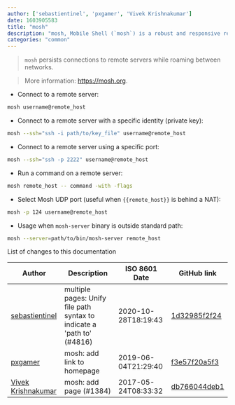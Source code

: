 ```yaml
---
author: ['sebastientinel', 'pxgamer', 'Vivek Krishnakumar']
date: 1603905583
title: "mosh"
description: "mosh, Mobile Shell (`mosh`) is a robust and responsive replacement for SSH."
categories: "common"
---
```

> `mosh` persists connections to remote servers while roaming between networks.

> More information: <https://mosh.org>.

- Connect to a remote server:

```bash
mosh username@remote_host
```

- Connect to a remote server with a specific identity (private key):

```bash
mosh --ssh="ssh -i path/to/key_file" username@remote_host
```

- Connect to a remote server using a specific port:

```bash
mosh --ssh="ssh -p 2222" username@remote_host
```

- Run a command on a remote server:

```bash
mosh remote_host -- command -with -flags
```

- Select Mosh UDP port (useful when `{{remote_host}}` is behind a NAT):

```bash
mosh -p 124 username@remote_host
```

- Usage when `mosh-server` binary is outside standard path:

```bash
mosh --server=path/to/bin/mosh-server remote_host
```
List of changes to this documentation


Author | Description | ISO 8601 Date | GitHub link
------|-----|-----|-----
[sebastientinel](mailto:sebastien.tinel@gmail.com) | multiple pages: Unify file path syntax to indicate a 'path to' (#4816) | 2020-10-28T18:19:43 | [1d32985f2f24](https://github.com/tldr-pages/tldr/commit/1d32985f2f24e5469dddc993dd7f354f79bfa128)
[pxgamer](mailto:owzie123@gmail.com) | mosh: add link to homepage | 2019-06-04T21:29:40 | [f3e57f20a5f3](https://github.com/tldr-pages/tldr/commit/f3e57f20a5f3f6a81e2c3c08c68f996300a18b2f)
[Vivek Krishnakumar](mailto:vkrishna@jcvi.org) | mosh: add page (#1384) | 2017-05-24T08:33:32 | [db766044deb1](https://github.com/tldr-pages/tldr/commit/db766044deb11523ae75401e0185be66af045dd0)


